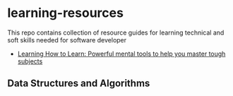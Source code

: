 # learning-resources

This repo contains collection of resource guides for learning technical and soft skills needed for software developer

- [Learning How to Learn: Powerful mental tools to help you master tough subjects](https://www.coursera.org/learn/learning-how-to-learn)

## Data Structures and Algorithms
